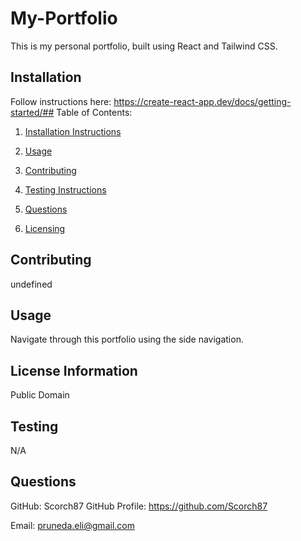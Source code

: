 # My-Portfolio
This is my personal portfolio, built using React and Tailwind CSS.

<a name="installation"></a>
        
## Installation
Follow instructions here: https://create-react-app.dev/docs/getting-started/## Table of Contents:
1. [Installation Instructions](#installation)
        
2. [Usage](#usage)
3. [Contributing](#contributing)
4. [Testing Instructions](#testing)
        
5. [Questions](#questions)
6. [Licensing](#license)
<a name="contributing"></a>
        
## Contributing
undefined
<a name="usage"></a>
        
## Usage
Navigate through this portfolio using the side navigation.
<a name="license"></a>
        
## License Information
Public Domain
<a name="testing"></a>
        
## Testing
N/A
<a name="questions"></a>
        
## Questions
GitHub: Scorch87
GitHub Profile: https://github.com/Scorch87
        
Email: pruneda.eli@gmail.com
